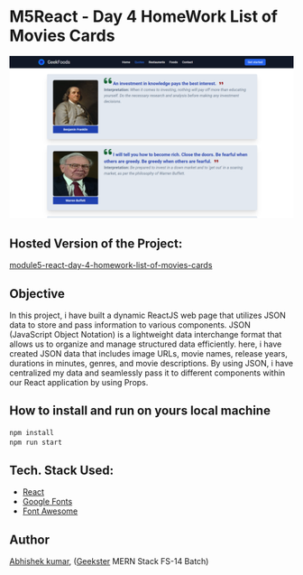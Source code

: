 # M5React - Day 4 HomeWork List of Movies Cards
![](thumbnail.png)

## Hosted Version of the Project:
[module5-react-day-4-homework-list-of-movies-cards](https://module5-react-day-4-homework-list-of-movies-cards.vercel.app/)

## Objective
In this project, i have built a dynamic ReactJS web page that utilizes JSON data to store and pass information to various components. JSON (JavaScript Object Notation) is a lightweight data interchange format that allows us to organize and manage structured data efficiently. here, i have created JSON data that includes image URLs, movie names, release years, durations in minutes, genres, and movie descriptions. By using JSON, i have centralized my data and seamlessly pass it to different components within our React application by using Props.

## How to install and run on yours local machine
```bash
npm install
npm run start
```

## Tech. Stack Used:
+ [React](https://react.dev/)
+ [Google Fonts](https://fonts.google.com/)
+ [Font Awesome](https://fontawesome.com/icons/)

## Author
[Abhishek kumar](https://www.linkedin.com/in/alex21c/), ([Geekster](https://geekster.in/) MERN Stack FS-14 Batch)


